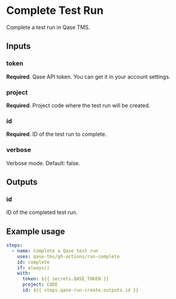 # Complete Test Run

Complete a test run in Qase TMS.

## Inputs

### token

**Required**. Qase API token. You can get it in your account settings.

### project

**Required**. Project code where the test run will be created.

### id

**Required**. ID of the test run to complete.

### verbose

Verbose mode. Default: false.

## Outputs

### id

ID of the completed test run.

## Example usage

```yaml
steps:
  - name: Complete a Qase test run
    uses: qase-tms/gh-actions/run-complete
    id: complete
    if: always()
    with:
      token: ${{ secrets.QASE_TOKEN }}
      project: CODE
      id: ${{ steps.qase-run-create.outputs.id }}
```

